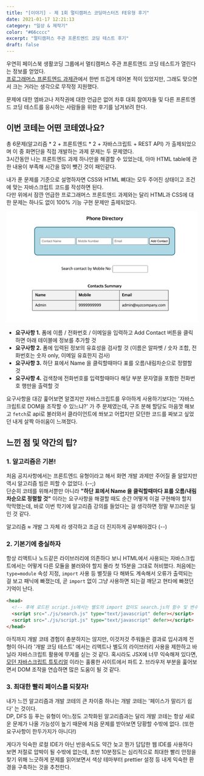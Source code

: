 ```yaml
---
title: "[이야기] - 제 1회 멀티캠퍼스 코딩마스터즈 FE유형 후기"
date: 2021-01-17 12:21:13
category: "일상 & 제작기"
color: "#66cccc"
excerpt: "멀티캠퍼스 주관 프론트엔드 코딩 테스트 후기"
draft: false
---
```


우연히 페이스북 생활코딩 그룹에서 멀티캠퍼스 주관 프론트엔드 코딩 테스트가 열린다는 정보를 얻었다.  
[프로그래머스 프론트엔드 과제관](https://programmers.co.kr/skill_check_assignments/4)에서 한번 뜨겁게 데어본 적이 있었지만, 그래도 맞으면서 크는 거라는 생각으로 무작정 지원했다.

문제에 대한 엠바고나 저작권에 대한 언급은 없어 차후 대회 참여자들 및 다른 프론트엔드 코딩 테스트를 응시하는 사람들을 위한 후기를 남겨보려 한다.

## 이번 코테는 어떤 코테였나요?

총 6문제(알고리즘 \* 2 + 프론트엔드 \* 2 + 자바스크립트 + REST API) 가 출제되었으며 이 중 화면단을 직접 개발하는 과제 문제는 두 문제였다.  
3시간동안 나는 프론트엔드 과제 하나만을 해결할 수 있었는데, 아마 HTML table에 관한 내용이 부족해 시간을 많이 뺏긴 것이 패인같다.

내가 푼 문제를 기준으로 설명하자면 CSS와 HTML 뼈대는 모두 주어진 상태이고 조건에 맞는 자바스크립트 코드를 작성하면 된다.  
다만 위에서 잠깐 언급한 프로그래머스 프론트엔드 과제와는 달리 HTML과 CSS에 대한 문제는 하나도 없이 100% 기능 구현 문제만 출제되었다.

<img src = "./0.png"/>

- **요구사항 1.** 폼에 이름 / 전화번호 / 이메일을 입력하고 Add Contact 버튼을 클릭하면 아래 테이블에 정보를 추가할 것
- **요구사항 2.** 폼에 입력된 정보의 유효성을 검사할 것 (이름은 알파벳 / 숫자 조합, 전화번호는 숫자 only, 이메일 유효한지 검사)
- **요구사항 3.** 하단 표에서 Name 을 클릭할때마다 표를 오름/내림차순으로 정렬할 것
- **요구사항 4.** 검색창에 전화번호를 입력할때마다 해당 부분 문자열을 포함한 전화번호 행만을 출력할 것

요구사항을 대강 훑어보면 알겠지만 자바스크립트를 우아하게 사용하기보다는 '자바스크립트로 DOM을 조작할 수 있느냐?' 가 주 문제였는데, 구조 분해 할당도 마음껏 해보고 `fetch`로 api로 불러와서 클라이언트에 쏴보고 어렵지만 모던한 코드를 짜보고 싶었던 내게 살짝 아쉬움이 느껴졌다.

## 느낀 점 및 약간의 팁?

### 1. 알고리즘은 기본!

처음 공지사항에서는 프론트엔드 유형이라고 해서 화면 개발 과제만 주어질 줄 알았지만 역시 알고리즘 빔은 피할 수 없었다. (--;)  
단순히 코테를 위해서뿐만 아니라 **"하단 표에서 Name 을 클릭할때마다 표를 오름/내림차순으로 정렬할 것"** 이라는 요구사항을 해결할 때도 순간 어떻게 이걸 구현해야 할지 막막했는데, 바로 이번 학기에 알고리즘 강의를 들었다는 걸 생각하면 정말 부끄러운 일인 것 같다.

알고리즘 ≈ 개발 그 자체 라 생각하고 조금 더 진지하게 공부해야겠다 (--)

### 2. 기본기에 충실하자

항상 리액트나 노드같은 라이브러리에 의존하다 보니 HTML에서 사용되는 자바스크립트에서는 어떻게 다른 모듈을 불러와야 할지 몰라 첫 15분을 그대로 허비했다. 처음에는 `type=module` 속성 지정, `import` 사용 등 별짓을 다 해봐도 계속해서 오류가 출력되는 걸 보고 패닉에 빠졌는데, 곧 `import` 없이 그냥 사용하면 되는걸 깨닫고 현타에 빠졌던 기억이 난다.

```html
<head>
  <!-- 후에 로드된 script.js에서는 별도의 import 없이도 search.js의 함수 및 변수를 사용할 수 있다. -->
  <script src="./js/search.js" type="text/javascript" defer></script>
  <script src="./js/script.js" type="text/javascript" defer></script>
</head>
```

아직까지 개발 코테 경험이 충분하지는 않지만, 이것저것 주워들은 결과로 입사과제 전형이 아니라 '개발 코딩 테스트' 에서는 리액트나 별도의 라이브러리 사용을 제한하고 바닐라 자바스크립트 활용에 무게를 싣는 것 같다. 혹시라도 JSX에 너무 익숙해져 있다면, [모던 자바스크립트 튜토리얼](https://ko.javascript.info/) 이라는 훌륭한 사이트에서 파트 2. 브라우저 부분을 훑어보면서 DOM 조작을 연습하면 많은 도움이 될 것 같다.

### 3. 최대한 빨리 페이스를 되찾자!

내가 느낀 알고리즘과 개발 코테의 큰 차이중 하나는 개발 코테는 '페이스가 말리기 쉽다' 는 것이다.  
DP, DFS 등 푸는 유형이 어느정도 고착화된 알고리즘과는 달리 개발 코테는 항상 새로운 문제가 나올 가능성이 높기 때문에 처음 문제를 받아보면 당황할 수밖에 없다. (또한 요구사항이 한두가지가 아니다!)

게다가 익숙한 로컬 IDE가 아닌 반응속도도 약간 늦고 뭔가 답답한 웹 IDE를 사용하다 보면 저절로 압박이 될 수밖에 없는데, 초반 10분정도는 심리적으로 최대한 빨리 안정을 찾기 위해 느긋하게 문제를 읽어보면서 색상 테마부터 prettier 설정 등 내게 익숙한 환경을 구축하는 것을 추천한다.
